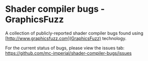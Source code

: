 # Shader compiler bugs - GraphicsFuzz

A collection of publicly-reported shader compiler bugs found using
[http://www.graphicsfuzz.com](GraphicsFuzz) technology.

For the current status of bugs, please view the issues tab:
https://github.com/mc-imperial/shader-compiler-bugs/issues
